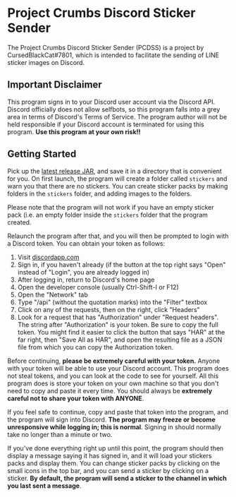 # Project Crumbs Discord Sticker Sender
The Project Crumbs Discord Sticker Sender (PCDSS) is a project by CursedBlackCat#7801, which is intended to facilitate the sending of LINE sticker images on Discord.

## Important Disclaimer
This program signs in to your Discord user account via the Discord API. Discord officially does not allow selfbots, so this program falls into a grey area in terms of Discord's Terms of Service. The program author will not be held responsible if your Discord account is terminated for using this program. **Use this program at your own risk!!**

## Getting Started
Pick up the [latest release JAR](https://github.com/CursedBlackCat/Project-Crumbs/releases/latest), and save it in a directory that is convenient for you. On first launch, the program will create a folder called `stickers` and warn you that there are no stickers. You can create sticker packs by making folders in the `stickers` folder, and adding images to the folders.

Please note that the program will not work if you have an empty sticker pack (i.e. an empty folder inside the `stickers` folder that the program created.

Relaunch the program after that, and you will then be prompted to login with a Discord token. You can obtain your token as follows:

1. Visit [discordapp.com](https://discordapp.com/)
2. Sign in, if you haven't already (if the button at the top right says "Open" instead of "Login", you are already logged in)
3. After logging in, return to Discord's home page
4. Open the developer console (usually Ctrl-Shift-I or F12)
5. Open the "Network" tab
6. Type "/api" (without the quotation marks) into the "Filter" textbox
7. Click on any of the requests, then on the right, click "Headers"
8. Look for a request that has "Authorization" under "Request headers". The string after "Authorization" is your token. Be sure to copy the full token. You might find it easier to click the button that says "HAR" at the far right, then "Save All as HAR", and open the resulting file as a JSON file from which you can copy the Authorization token.

Before continuing, **please be extremely careful with your token.** Anyone with your token will be able to use your Discord account. This program does not steal tokens, and you can look at the code to see for yourself. All this program does is store your token on your own machine so that you don't need to copy and paste it every time. You should always be **extremely careful not to share your token with ANYONE**.

If you feel safe to continue, copy and paste that token into the program, and the program will sign into Discord. **The program may freeze or become unresponsive while logging in; this is normal**. Signing in should normally take no longer than a minute or two.

If you've done everything right up until this point, the program should then display a message saying it has signed in, and it will load your stickers packs and display them. You can change sticker packs by clicking on the small icons in the top bar, and you can send a sticker by clicking on a sticker. **By default, the program will send a sticker to the channel in which you last sent a message**.
